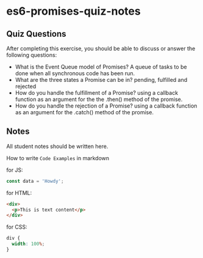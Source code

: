 # es6-promises-quiz-notes

## Quiz Questions

After completing this exercise, you should be able to discuss or answer the following questions:

- What is the Event Queue model of Promises?
  A queue of tasks to be done when all synchronous code has been run.
- What are the three states a Promise can be in?
  pending, fulfilled and rejected
- How do you handle the fulfillment of a Promise?
  using a callback function as an argument for the the .then() method of the promise.
- How do you handle the rejection of a Promise?
  using a callback function as an argument for the .catch() method of the promise.

## Notes

All student notes should be written here.

How to write `Code Examples` in markdown

for JS:

```javascript
const data = 'Howdy';
```

for HTML:

```html
<div>
  <p>This is text content</p>
</div>
```

for CSS:

```css
div {
  width: 100%;
}
```
